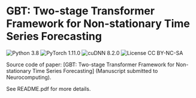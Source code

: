 # GBT: Two-stage Transformer Framework for Non-stationary Time Series Forecasting
![Python 3.8](https://img.shields.io/badge/python-3.8-green.svg?style=plastic)
![PyTorch 1.11.0](https://img.shields.io/badge/PyTorch%20-%23EE4C2C.svg?style=plastic)
![cuDNN 8.2.0](https://img.shields.io/badge/cudnn-8.2.0-green.svg?style=plastic)
![License CC BY-NC-SA](https://img.shields.io/badge/license-CC_BY--NC--SA--green.svg?style=plastic)

Source code of paper: [GBT: Two-stage Transformer Framework for Non-stationary Time Series Forecasting] (Manuscript submitted to Neurocomputing).

See README.pdf for more details.
